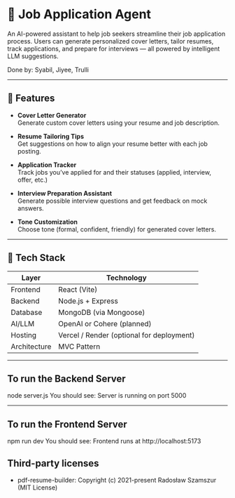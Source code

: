 # 🧠 Job Application Agent

An AI-powered assistant to help job seekers streamline their job application process. Users can generate personalized cover letters, tailor resumes, track applications, and prepare for interviews — all powered by intelligent LLM suggestions.

Done by: Syabil, Jiyee, Trulli

---

## 🚀 Features

- **Cover Letter Generator**  
  Generate custom cover letters using your resume and job description.

- **Resume Tailoring Tips**  
  Get suggestions on how to align your resume better with each job posting.

- **Application Tracker**  
  Track jobs you’ve applied for and their statuses (applied, interview, offer, etc.)

- **Interview Preparation Assistant**  
  Generate possible interview questions and get feedback on mock answers.

- **Tone Customization**  
  Choose tone (formal, confident, friendly) for generated cover letters.

---

## 🧰 Tech Stack

| Layer     | Technology        |
|-----------|-------------------|
| Frontend  | React (Vite)      |
| Backend   | Node.js + Express |
| Database  | MongoDB (via Mongoose) |
| AI/LLM    | OpenAI or Cohere (planned) |
| Hosting   | Vercel / Render (optional for deployment) |
| Architecture | MVC Pattern |

---
## To run the Backend Server
node server.js
You should see: Server is running on port 5000

---
## To run the Frontend Server
npm run dev
You should see: Frontend runs at http://localhost:5173

## Third-party licenses
- pdf-resume-builder: Copyright (c) 2021-present Radosław Szamszur (MIT License)
